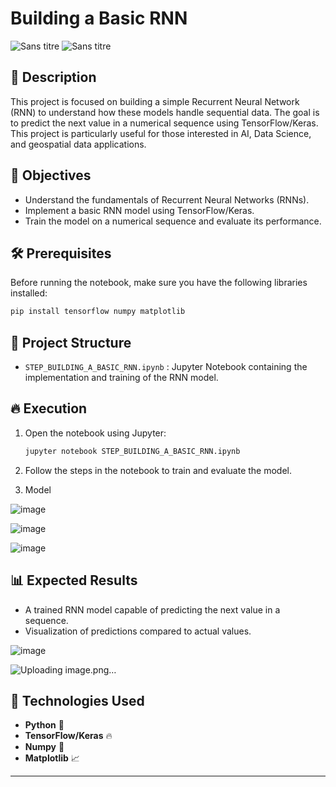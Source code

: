 #  Building a Basic RNN  

![Sans titre](https://github.com/user-attachments/assets/1faef838-def3-4954-9417-50112646f859)
![Sans titre](https://github.com/user-attachments/assets/6c6f5250-a32a-48a4-bcc7-3969b99e6432)



## 📌 Description  
This project is focused on building a simple Recurrent Neural Network (RNN) to understand how these models handle sequential data. The goal is to predict the next value in a numerical sequence using TensorFlow/Keras. This project is particularly useful for those interested in AI, Data Science, and geospatial data applications.

## 🚀 Objectives  
- Understand the fundamentals of Recurrent Neural Networks (RNNs).  
- Implement a basic RNN model using TensorFlow/Keras.  
- Train the model on a numerical sequence and evaluate its performance.  

## 🛠️ Prerequisites  
Before running the notebook, make sure you have the following libraries installed:  

```bash
pip install tensorflow numpy matplotlib
```

## 📂 Project Structure  
- `STEP_BUILDING_A_BASIC_RNN.ipynb` : Jupyter Notebook containing the implementation and training of the RNN model.  

## 🔥 Execution  
1. Open the notebook using Jupyter:  
   ```bash
   jupyter notebook STEP_BUILDING_A_BASIC_RNN.ipynb
   ```
2. Follow the steps in the notebook to train and evaluate the model.

3. Model

![image](https://github.com/user-attachments/assets/af95e479-6c53-4d11-8e7f-804b103b3e1d)


![image](https://github.com/user-attachments/assets/ab35ce6a-46cf-4e26-8cee-a261c1ae346d)


![image](https://github.com/user-attachments/assets/8f254b41-6fc4-44d2-be1d-6732a0bc02cd)






 


## 📊 Expected Results  
- A trained RNN model capable of predicting the next value in a sequence.  
- Visualization of predictions compared to actual values.

  
![image](https://github.com/user-attachments/assets/8661c287-2b06-4ee0-830d-aafbd1eb470c)


![Uploading image.png…]()

## 📌 Technologies Used  
- **Python** 🐍  
- **TensorFlow/Keras** 🔥  
- **Numpy** 🔢  
- **Matplotlib** 📈  



---  


